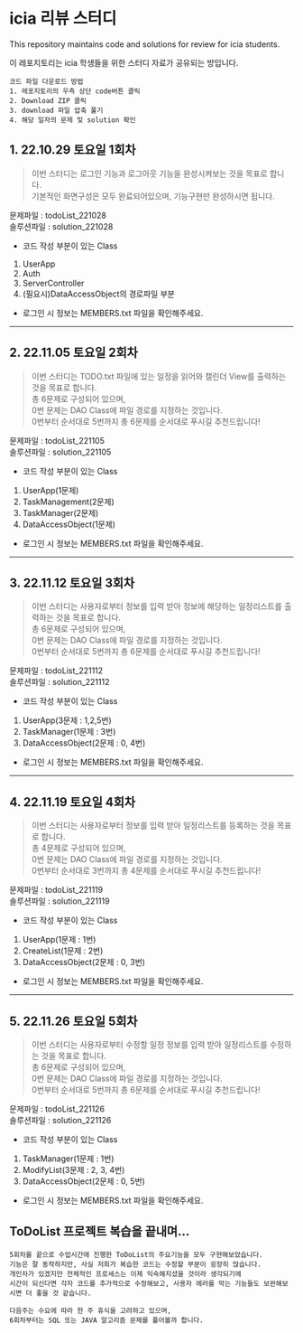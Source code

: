 # icia 리뷰 스터디
This repository maintains code and solutions for review for icia students.

이 레포지토리는 icia 학생들을 위한 스터디 자료가 공유되는 방입니다.

~~~
코드 파일 다운로드 방법
1. 레포지토리의 우측 상단 code버튼 클릭
2. Download ZIP 클릭
3. download 파일 압축 풀기
4. 해당 일자의 문제 및 solution 확인
~~~

## 1. 22.10.29 토요일 1회차

> 이번 스터디는 로그인 기능과 로그아웃 기능을 완성시켜보는 것을 목표로 합니다.</br>
기본적인 화면구성은 모두 완료되어있으며, 기능구현만 완성하시면 됩니다.

문제파일 : todoList_221028</br>
솔루션파일 : solution_221028

- 코드 작성 부분이 있는 Class
1. UserApp
2. Auth
3. ServerController
4. (필요시)DataAccessObject의 경로파일 부분

- 로그인 시 정보는 MEMBERS.txt 파일을 확인해주세요.

---

## 2. 22.11.05 토요일 2회차

> 이번 스터디는 TODO.txt 파일에 있는 일정을 읽어와 캘린더 View를 출력하는 것을 목표로 합니다.</br>
총 6문제로 구성되어 있으며,</br>
0번 문제는 DAO Class에 파일 경로를 지정하는 것입니다.</br>
0번부터 순서대로 5번까지 총 6문제를 순서대로 푸시길 추천드립니다!</br>

문제파일 : todoList_221105</br>
솔루션파일 : solution_221105

- 코드 작성 부분이 있는 Class
1. UserApp(1문제)
2. TaskManagement(2문제)
3. TaskManager(2문제)
4. DataAccessObject(1문제)

- 로그인 시 정보는 MEMBERS.txt 파일을 확인해주세요.

---

## 3. 22.11.12 토요일 3회차

> 이번 스터디는 사용자로부터 정보를 입력 받아 정보에 해당하는 일정리스트를 출력하는 것을 목표로 합니다.</br>
총 6문제로 구성되어 있으며,</br>
0번 문제는 DAO Class에 파일 경로를 지정하는 것입니다.</br>
0번부터 순서대로 5번까지 총 6문제를 순서대로 푸시길 추천드립니다!</br>

문제파일 : todoList_221112</br>
솔루션파일 : solution_221112

- 코드 작성 부분이 있는 Class
1. UserApp(3문제 : 1,2,5번)
2. TaskManager(1문제 : 3번)
3. DataAccessObject(2문제 : 0, 4번)

- 로그인 시 정보는 MEMBERS.txt 파일을 확인해주세요.

---

## 4. 22.11.19 토요일 4회차

> 이번 스터디는 사용자로부터 정보를 입력 받아 일정리스트를 등록하는 것을 목표로 합니다.</br>
총 4문제로 구성되어 있으며,</br>
0번 문제는 DAO Class에 파일 경로를 지정하는 것입니다.</br>
0번부터 순서대로 3번까지 총 4문제를 순서대로 푸시길 추천드립니다!</br>

문제파일 : todoList_221119</br>
솔루션파일 : solution_221119

- 코드 작성 부분이 있는 Class
1. UserApp(1문제 : 1번)
2. CreateList(1문제 : 2번)
3. DataAccessObject(2문제 : 0, 3번)

- 로그인 시 정보는 MEMBERS.txt 파일을 확인해주세요.

---

## 5. 22.11.26 토요일 5회차

> 이번 스터디는 사용자로부터 수정할 일정 정보를 입력 받아 일정리스트를 수정하는 것을 목표로 합니다.</br>
총 6문제로 구성되어 있으며,</br>
0번 문제는 DAO Class에 파일 경로를 지정하는 것입니다.</br>
0번부터 순서대로 5번까지 총 6문제를 순서대로 푸시길 추천드립니다!</br>

문제파일 : todoList_221126</br>
솔루션파일 : solution_221126

- 코드 작성 부분이 있는 Class
1. TaskManager(1문제 : 1번)
2. ModifyList(3문제 : 2, 3, 4번)
3. DataAccessObject(2문제 : 0, 5번)

- 로그인 시 정보는 MEMBERS.txt 파일을 확인해주세요.

## ToDoList 프로젝트 복습을 끝내며...
~~~
5회차를 끝으로 수업시간에 진행한 ToDoList의 주요기능을 모두 구현해보았습니다.
기능은 잘 동작하지만, 사실 저희가 복습한 코드는 수정할 부분이 굉장히 많습니다.
개인차가 있겠지만 전체적인 프로세스는 이제 익숙해지셨을 것이라 생각되기에
시간이 되신다면 각자 코드를 추가적으로 수정해보고, 사용자 에러를 막는 기능들도 보완해보시면 더 좋을 것 같습니다.

다음주는 수요에 따라 한 주 휴식을 고려하고 있으며,
6회차부터는 SQL 또는 JAVA 알고리즘 문제를 풀어볼까 합니다.
~~~
